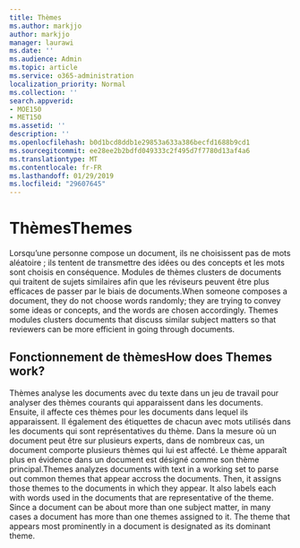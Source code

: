 ```yaml
---
title: Thèmes
ms.author: markjjo
author: markjjo
manager: laurawi
ms.date: ''
ms.audience: Admin
ms.topic: article
ms.service: o365-administration
localization_priority: Normal
ms.collection: ''
search.appverid:
- MOE150
- MET150
ms.assetid: ''
description: ''
ms.openlocfilehash: b0d1bcd8ddb1e29853a633a386becfd1688b9cd1
ms.sourcegitcommit: ee28ee2b2bdfd049333c2f495d7f7780d13af4a6
ms.translationtype: MT
ms.contentlocale: fr-FR
ms.lasthandoff: 01/29/2019
ms.locfileid: "29607645"
---
```

# <a name="themes"></a><span data-ttu-id="2d32c-102">Thèmes</span><span class="sxs-lookup"><span data-stu-id="2d32c-102">Themes</span></span>
<span data-ttu-id="2d32c-p101">Lorsqu’une personne compose un document, ils ne choisissent pas de mots aléatoire ; ils tentent de transmettre des idées ou des concepts et les mots sont choisis en conséquence. Modules de thèmes clusters de documents qui traitent de sujets similaires afin que les réviseurs peuvent être plus efficaces de passer par le biais de documents.</span><span class="sxs-lookup"><span data-stu-id="2d32c-p101">When someone composes a document, they do not choose words randomly; they are trying to convey some ideas or concepts, and the words are chosen accordingly. Themes modules clusters documents that discuss similar subject matters so that reviewers can be more efficient in going through documents.</span></span>

## <a name="how-does-themes-work"></a><span data-ttu-id="2d32c-105">Fonctionnement de thèmes</span><span class="sxs-lookup"><span data-stu-id="2d32c-105">How does Themes work?</span></span>
<span data-ttu-id="2d32c-p102">Thèmes analyse les documents avec du texte dans un jeu de travail pour analyser des thèmes courants qui apparaissent dans les documents. Ensuite, il affecte ces thèmes pour les documents dans lequel ils apparaissent. Il également des étiquettes de chacun avec mots utilisés dans les documents qui sont représentatives du thème. Dans la mesure où un document peut être sur plusieurs experts, dans de nombreux cas, un document comporte plusieurs thèmes qui lui est affecté. Le thème apparaît plus en évidence dans un document est désigné comme son thème principal.</span><span class="sxs-lookup"><span data-stu-id="2d32c-p102">Themes analyzes documents with text in a working set to parse out common themes that appear accross the documents. Then, it assigns those themes to the documents in which they appear. It also labels each with words used in the documents that are representative of the theme. Since a document can be about more than one subject matter, in many cases a document has more than one themes assigned to it. The theme that appears most prominently in a document is designated as its dominant theme.</span></span>